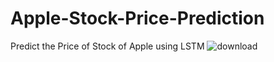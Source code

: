 # Apple-Stock-Price-Prediction
Predict the Price of Stock of Apple using LSTM 
![download](https://user-images.githubusercontent.com/57496676/229806344-589ac94c-57ca-485c-a81b-ba07186d6b3b.png)

